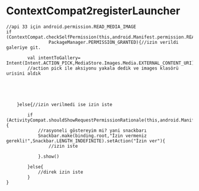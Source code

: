 
# ContextCompat2registerLauncher

    //api 33 için android.permission.READ_MEDIA_IMAGE
    if (ContextCompat.checkSelfPermission(this,android.Manifest.permission.READ_EXTERNAL_STORAGE)==
                    PackageManager.PERMISSION_GRANTED){//izin verildi galeriye git.

            val intentToGallery= Intent(Intent.ACTION_PICK,MediaStore.Images.Media.EXTERNAL_CONTENT_URI)
            //action pick ile aksiyonu yakala dedik ve images klasörü urisini aldık





        }else{//izin verilmedi ise izin iste

            if (ActivityCompat.shouldShowRequestPermissionRationale(this,android.Manifest.permission.READ_EXTERNAL_STORAGE)){
                //rasyoneli göstereyim mi? yani snackbarı
                Snackbar.make(binding.root,"İzin vermeniz gerekli!",Snackbar.LENGTH_INDEFINITE).setAction("İzin ver"){
                    //izin iste

                }.show()

            }else{
                //direk izin iste
            }
    }

